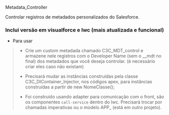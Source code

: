 Metadata_Controller

Controlar registros de metadados personalizados do Salesforce.
### Inclui versão em visualforce e lwc (mais atualizada e funcional)
- Para usar
> - <p>Crie um custom metadada chamado C3C_MDT_control e armazene nele registros com o Developer Name (sem o __mdt no final) dos metadados que você deseja controlar. (é necessário criar eles caso não existam)</p>
> - <p>Precisará mudar as instâncias construídas pela classe C3C_DIContainer_Injector, nos códigos apex, para instâncias construídas a partir de new NomeClasse();</p>
> - <p>Foi construído usando adapter para comunicação com o front, são os componentes <code>call-service</code> dentro do lwc. Precisará trocar por chamadas imperativas ou o modelo APP_ (está em outro projeto).</p>


